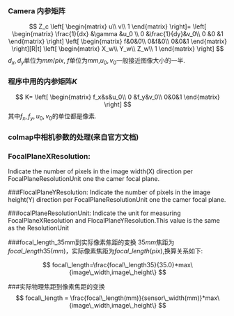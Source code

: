 ### Camera 内参矩阵
$$
Z_c
\left[
\begin{matrix}
u\\
v\\
1
\end{matrix}   
\right]=
\left[
\begin{matrix}
\frac{1}{dx} &\gamma &u_0 \\
0 &\frac{1}{dy}&v_0\\
0 &0 &1
\end{matrix}   
\right]
\left[
\begin{matrix}
f&0&0\\
0&f&0\\
0&0&1
\end{matrix}   
\right][R|t]
\left[
\begin{matrix}
X_w\\
Y_w\\
Z_w\\
1
\end{matrix}   
\right]
$$
$d_x,d_y$单位为$mm/pix$, $f$单位为$mm$,$u_0,v_0$一般接近图像大小的一半.

### 程序中用的内参矩阵$K$
$$
K=
\left[
\begin{matrix}
f_x&s&u_0\\
0 &f_y&v_0\\
0&0&1
\end{matrix}
\right]
$$
其中$f_x,f_y,u_0,v_0$的单位都是像素.


### colmap中相机参数的处理(来自官方文档)



### FocalPlaneXResolution:
Indicate the number of pixels in the image width(X) direction per FocalPlaneResolutionUnit one the camer focal plane.

###FlocalPlaneYResolution:
Indicate the number of pixels in the image height(Y) direction per FocalPlaneResolutionUnit one the camer focal plane.

###ocalPlaneResolutionUnit:
Indicate the unit for measuring FocalPlaneXResolution and FlocalPlaneYResolution.This value is the same as the ResolutionUnit


###focal_length_35mm到实际像素焦距的变换
$35mm$焦距为$focal\_length35(mm)$，实际像素焦距为$focal\_length(pix)$,换算关系如下:

$$
focal\_length=\frac{focal\_length35}{35.0}*max\{image\_width,image\_height\}
$$

###实际物理焦距到像素焦距的变换
$$
focal\_length = \frac{focal\_length(mm)}{sensor\_width(mm)}*max\{image\_width,image\_height\}
$$
